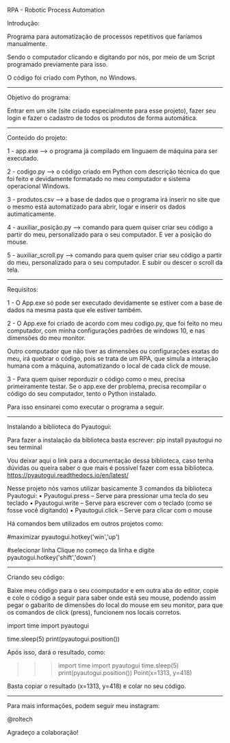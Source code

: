 RPA - Robotic Process Automation


Introdução:


Programa para automatização de processos repetitivos que faríamos manualmente.

Sendo o computador clicando e digitando por nós, por meio de um Script programado previamente para isso.

O código foi criado com Python, no Windows.



------------------




Objetivo do programa:

Entrar em um site (site criado especialmente para esse projeto), fazer seu login
e fazer o cadastro de todos os produtos de forma automática.




------------------


Conteúdo do projeto:


1 - app.exe --> o programa já compilado em linguaem de máquina para ser executado.

2 - codigo.py --> o código criado em Python com descrição técnica do que foi feito e devidamente formatado no meu computador e sistema operacional Windows.

3 - produtos.csv --> a base de dados que o programa irá inserir no site que o mesmo está automatizado para abrir, logar e inserir os dados autimaticamente.

4 - auxiliar_posição.py --> comando para quem quiser criar seu código a partir do meu, personalizado para o seu computador. E ver a posição do mouse.

5 - auxiliar_scroll.py --> comando para quem quiser criar seu código a partir do meu, personalizado para o seu computador. E subir ou descer o scroll da tela.



------------------


Requisitos:


1 - O App.exe só pode ser executado devidamente se estiver com a base de dados na mesma pasta que ele estiver também.


2 - O App.exe foi criado de acordo com meu codigo.py, que foi feito no meu computador, com minha configurações padrões de windows 10, 
e nas dimensões do meu monitor.

Outro computador que não tiver as dimensões ou configurações exatas do meu, irá quebrar o código, pois se trata de um RPA,
que simula a interação humana com  a máquina, automatizando o local de cada click de mouse.


3 - Para quem quiser reporduzir o código como o meu, precisa primeiramente testar. Se o app.exe der problema, precisa recompilar o código
do seu computador, tento o Python instalado.

Para isso ensinarei como executar o programa a seguir.


------------------


Instalando a biblioteca do Pyautogui:


Para fazer a instalação da biblioteca basta escrever:
pip install pyautogui no seu terminal


Vou deixar aqui o link para a documentação dessa biblioteca, caso tenha dúvidas ou queira saber o que mais é possível fazer com essa biblioteca.
https://pyautogui.readthedocs.io/en/latest/


Nesse projeto nós vamos utilizar basicamente 3 comandos da biblioteca Pyautogui:
• Pyautogui.press – Serve para pressionar uma tecla
do seu teclado
• Pyautogui.write – Serve para escrever com o
teclado (como se fosse você digitando)
• Pyautogui.click – Serve para clicar com o mouse



Há comandos bem utilizados em outros projetos como:

#maximizar
pyautogui.hotkey('win','up')


#selecionar linha
Clique no começo da linha e digite 
pyautogui.hotkey('shift','down')




------------------




Criando seu código:


Baixe meu código para o seu coomputador e em outra aba do editor, copie e cole o código a seguir para saber onde está seu mouse,
podendo assim pegar o gabarito de dimensões do local do mouse em seu monitor, para que os comandos de click (press), funcionem nos locais corretos.



import time
import pyautogui

time.sleep(5)
print(pyautogui.position())



Após isso, dará o resultado, como:

>>> import time
>>> import pyautogui
>>> time.sleep(5)
>>> print(pyautogui.position())
Point(x=1313, y=418)


Basta copiar o resultado (x=1313, y=418) e colar no seu código.



------------------

Para mais informações, podem seguir meu instagram:


@roltech




Agradeço a colaboração!
